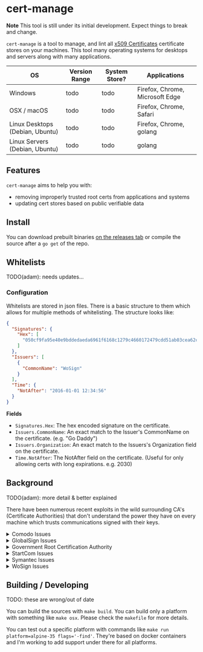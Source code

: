 # cert-manage

**Note** This tool is still under its initial development. Expect things to break and change.

`cert-manage` is a tool to manage, and lint all [x509 Certificates](https://en.wikipedia.org/wiki/X.509) certificate stores on your machines. This tool many operating systems for desktops and servers along with many applications.


|  OS  | Version Range | System Store? | Applications |
|------|-----------|------|--------------|
| Windows | todo | todo | Firefox, Chrome, Microsoft Edge |
| OSX / macOS | todo | todo | Firefox, Chrome, Safari |
| Linux Desktops (Debian, Ubuntu) | todo | todo | Firefox, Chrome, golang |
| Linux Servers (Debian, Ubuntu) | todo | todo | golang |


## Features

`cert-manage` aims to help you with:

- removing improperly trusted root certs from applications and systems
- updating cert stores based on public verifiable data

## Install

You can download prebuilt binaries [on the releases tab](https://github.com/adamdecaf/cert-manage/releases) or compile the source after a `go get` of the repo.

## Whitelists

TODO(adam): needs updates...

### Configuration

Whitelists are stored in json files. There is a basic structure to them which allows for multiple methods of whitelisting. The structure looks like:

```json
{
  "Signatures": {
    "Hex": [
      "050cf9fa95e40e9bddedaeda6961f6168c1279c4660172479cdd51ab03cea62c"
    ]
  },
  "Issuers": [
    {
      "CommonName": "WoSign"
    }
  ],
  "Time": {
    "NotAfter": "2016-01-01 12:34:56"
  }
}
```

**Fields**

- `Signatures.Hex`: The hex encoded signature on the certificate.
- `Issuers.CommonName`: An exact match to the Issuer's CommonName on the certificate. (e.g. "Go Daddy")
- `Issuers.Organization`: An exact match to the Issuers's Organization field on the certificate.
- `Time.NotAfter`: The NotAfter field on the certificate. (Useful for only allowing certs with long expirations. e.g. 2030)


## Background

TODO(adam): more detail & better explained

There have been numerous recent exploits in the wild surrounding CA's (Certificate Authorities) that don't understand the power they have on every machine which trusts communications signed with their keys.

<details>
<summary>Comodo Issues</summary>

#### Invalid domains

Comodo issued certs for invalid domains. In specific, `www.sb` which should not have been generated. It has since [been revoked](https://crt.sh/?id=34242572).

#### OCR to validate documents

OCR is a process in which algorithms try to find and understand human/computer writing in digital documents. This process is far from perfect and should only be used as a means of creating faster processes prior to human validation steps. It was found that [OCR algorithms could lead to bogus (and fradulent)](https://bugzilla.mozilla.org/show_bug.cgi?id=1311713) certificates being generated.

</details>

<details>
<summary>GlobalSign Issues</summary>

#### Accidental cross-signing

GlobalSign accidently revoked an intermediate certificates in a policy error.

[Customer release](https://downloads.globalsign.com/acton/fs/blocks/showLandingPage/a/2674/p/p-008f/t/page/fm/0)

> Dear Valued GlobalSign Customer,

> As most of you are aware, we are experiencing an internal process issue (details below) that is impacting your business. While we have identified the root-cause, we deeply apologize for the problems this is causing you and wanted to ensure you that we are actively resolving the issue.

> GlobalSign manages several root certificates and for compatibility and browser ubiquity reasons provides several cross-certificates between those roots to maximize the effectiveness across a variety of platforms.  As part of a planned exercise to remove some of those links, a cross-certificate linking two roots together was revoked.  CRL responses had been operational for 1 week, however an unexpected consequence of providing OCSP responses became apparent this morning, in that some browsers incorrectly inferred that the cross-signed root had revoked intermediates, which was not the case.

> GlobalSign has since removed the cross-certificate from the OCSP database and cleared all caches. However, the global nature of CDNs and effectiveness of caching continued to push some of those responses out as far as end users.  End users cannot always easily clear their caches, either through lack of knowledge or lack of permission.  New users (visitors) are not affected as they will now receive good responses.

> The problem will correct itself in 4 days as the cached responses expire, which we know is not ideal. However, in the meantime, GlobalSign will be providing an alternative issuing CA for customers to use instead, issued by a different root which was not affected by the cross that was revoked, but offering the same ubiquity and does not require to reissue the certificate itself.

> We are currently working on the detailed instructions to help you resolve the issue and will communicate those instruction to you shortly.

> Thank you for your patience.

> Lila Kee
> Chief Product Officer
> GMO GlobalSign

> US +1 603-570-7060 | UK +44 1622 766 766 | EU +32 16 89 1900
> www.globalsign.com/en


- [CNNIC](https://blog.mozilla.org/security/2015/03/23/revoking-trust-in-one-cnnic-intermediate-certificate/)
- [DigiNotar](https://en.wikipedia.org/wiki/DigiNotar)
- [Globalsign](globalsign.md)
- [GoDaddy](https://groups.google.com/forum/?hl=en#!msg/mozilla.dev.security.policy/Htujoyq-pO8/uRBcS2TmBQAJ)
- [Government Root Cert Authority](government-root-cert-authority.md)
- [Startcom](startcom.md)
- [Symantec](symantec.md)
- [Wosign](wosign.md)
</details>

<details>
<summary>Government Root Certification Authority</summary>

My phone has a "Government Root Certification Authority" CA installed

http://grca.nat.gov.tw/GRCAeng/htdocs/index.html  <-- Is it this cert?, todo: check

https://www.idmanagement.gov/IDM/s/article_content_old?tag=a0Gt0000000SfwP
https://https.cio.gov/certificates/#does-the-us-government-operate-a-publicly-trusted-certificate-authority?
</details>

<details>
<summary>StartCom Issues</summary>

#### StartEncrypt

StartEncrypt was created out of jealousy of the success from LetsEncrypt.

Quickly after launch, it was discovered that StartEncrypt had a severe vulnerability in that certificates would be issues for domains not under the requestor's control.

> Recently, one of our hackers (Thijs Alkemade) found a critical vulnerability in StartCom’s new StartEncrypt tool, that allows an attacker to gain valid SSL certificates for domains he does not control.

[News Link](https://www.computest.nl/blog/startencrypt-considered-harmful-today/)

#### StartCom & Qihoo Incidents

Mozilla had a posting where [some issues with StartCom were found](https://groups.google.com/forum/#!topic/mozilla.dev.security.policy/TbDYE69YP8E).
</details>

<details>
<summary>Symantec Issues</summary>

#### 2017-01-23 108 Certificates

Link: http://arstechnica.com/security/2017/01/already-on-probation-symantec-issues-more-illegit-https-certificates/

The CA's impacted: Symantec Trust Network, GeoTrust Inc., and Thawte Inc

#### Invalid domains issued certificates for

Link: https://groups.google.com/forum/#!topic/mozilla.dev.security.policy/fyJ3EK2YOP8
</details>


<details>
<summary>WoSign Issues</summary>

#### Mozilla Multi-Issue

WoSign was recently suspended from Mozilla's Firefox browser after numerous issues many of which are in direct violation of the CA forum. I've included linkes below.

Links
- [Mozilla discussion](https://groups.google.com/forum/#!topic/mozilla.dev.security.policy/BV5XyFJLnQM)
- [Mozilla Wiki page of all issues](https://wiki.mozilla.org/CA:WoSign_Issues)
- [WoSign Response part 1](https://docs.google.com/document/d/1C6BlmbeQfn4a9zydVi2UvjBGv6szuSB4sMYUcVrR8vQ/preview)
- [WoSign Incidnet report](https://www.wosign.com/report/WoSign_Incident_Report_Update_07102016.pdf)
- [WoSign renames to WoTrus](https://www.wosign.com/english/News/English_name_change_to_WoTrus_2017.htm)

</details>

## Building / Developing

TODO: these are wrong/out of date

You can build the sources with `make build`. You can build only a platform with something like `make osx`. Please check the `makefile` for more details.

You can test out a specific platform with commands like `make run platform=alpine-35 flags='-find'`. They're based on docker containers and I'm working to add support under there for all platforms.
